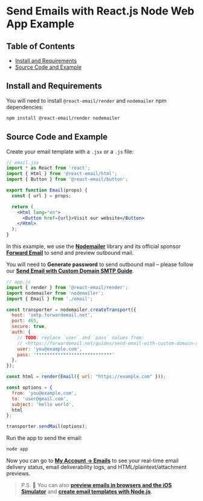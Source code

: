 # Send Emails with React.js Node Web App Example


## Table of Contents

* [Install and Requirements](#install-and-requirements)
* [Source Code and Example](#source-code-and-example)


## Install and Requirements

You will need to install `@react-email/render` and `nodemailer` npm dependencies:

```sh
npm install @react-email/render nodemailer
```


## Source Code and Example

Create your email template with a `.jsx` or a `.js` file:

```jsx
// email.jsx
import * as React from 'react';
import { Html } from '@react-email/html';
import { Button } from '@react-email/button';

export function Email(props) {
  const { url } = props;

  return (
    <Html lang="en">
      <Button href={url}>Visit our website</Button>
    </Html>
  );
}
```

In this example, we use the **[Nodemailer](https://github.com/nodemailer/nodemailer)** library and its official sponsor **[Forward Email](https://forwardemail.net)** to send and preview outbound mail.

You will need to <strong class="text-success"><i class="fa fa-key"></i> Generate password</strong> to send outbound mail – please follow our **[Send Email with Custom Domain SMTP Guide](/guides/send-email-with-custom-domain-smtp)**.

<!-- https://github.com/nodemailer/nodemailer-web/pull/22 -->

```js
// app.js
import { render } from '@react-email/render';
import nodemailer from 'nodemailer';
import { Email } from './email';

const transporter = nodemailer.createTransport({
  host: 'smtp.forwardemail.net',
  port: 465,
  secure: true,
  auth: {
    // TODO: replace `user` and `pass` values from:
    // <https://forwardemail.net/guides/send-email-with-custom-domain-smtp>
    user: 'you@example.com',
    pass: '****************************'
  },
});

const html = render(Email({ url: "https://example.com" }));

const options = {
  from: 'you@example.com',
  to: 'user@gmail.com',
  subject: 'hello world',
  html
};

transporter.sendMail(options);
```

Run the app to send the email:

```sh
node app
```

Now you can go to **[My Account → Emails](/my-account/emails)** to see your real-time email delivery status, email deliverability logs, and HTML/plaintext/attachment previews.

> P.S. :tada: You can also **[preview emails in browsers and the iOS Simulator](/docs/test-preview-email-rendering-browsers-ios-simulator)** and **[create email templates with Node.js](/docs/send-emails-with-node-js-javascript)**.
